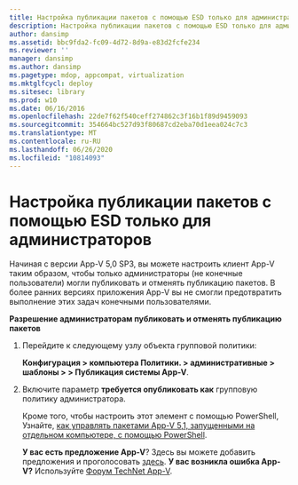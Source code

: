 ```yaml
---
title: Настройка публикации пакетов с помощью ESD только для администраторов
description: Настройка публикации пакетов с помощью ESD только для администраторов
author: dansimp
ms.assetid: bbc9fda2-fc09-4d72-8d9a-e83d2fcfe234
ms.reviewer: ''
manager: dansimp
ms.author: dansimp
ms.pagetype: mdop, appcompat, virtualization
ms.mktglfcycl: deploy
ms.sitesec: library
ms.prod: w10
ms.date: 06/16/2016
ms.openlocfilehash: 22de7f62f540ceff274862c3f16b1f89d9459093
ms.sourcegitcommit: 354664bc527d93f80687cd2eba70d1eea024c7c3
ms.translationtype: MT
ms.contentlocale: ru-RU
ms.lasthandoff: 06/26/2020
ms.locfileid: "10814093"
---
```

# Настройка публикации пакетов с помощью ESD только для администраторов


Начиная с версии App-V 5,0 SP3, вы можете настроить клиент App-V таким образом, чтобы только администраторы (не конечные пользователи) могли публиковать и отменять публикацию пакетов. В более ранних версиях приложения App-V вы не смогли предотвратить выполнение этих задач конечными пользователями.

**Разрешение администраторам публиковать и отменять публикацию пакетов**

1.  Перейдите к следующему узлу объекта групповой политики:

    **Конфигурация &gt; компьютера Политики. &gt; административные &gt; шаблоны &gt; &gt; Публикация системы App-V**.

2.  Включите параметр **требуется опубликовать как** групповую политику администратора.

    Кроме того, чтобы настроить этот элемент с помощью PowerShell, Узнайте, [как управлять пакетами App-V 5,1, запущенными на отдельном компьютере, с помощью PowerShell](how-to-manage-app-v-51-packages-running-on-a-stand-alone-computer-by-using-powershell.md#bkmk-admins-pub-pkgs).

    **У вас есть предложение App-V**? Здесь вы можете добавить предложения и проголосовать [здесь](http://appv.uservoice.com/forums/280448-microsoft-application-virtualization). **У вас возникла ошибка App-V?** Используйте [Форум TechNet App-V](https://social.technet.microsoft.com/Forums/home?forum=mdopappv).

 

 





